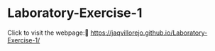 # Laboratory-Exercise-1

Click to visit the webpage:🔗 https://jaqvillorejo.github.io/Laboratory-Exercise-1/
